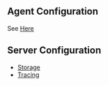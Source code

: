 
## Agent Configuration

See [Here](configuration-agent.md)

## Server Configuration

- [Storage](configuration-storage.md)
- [Tracing](configuration-tracing.md)